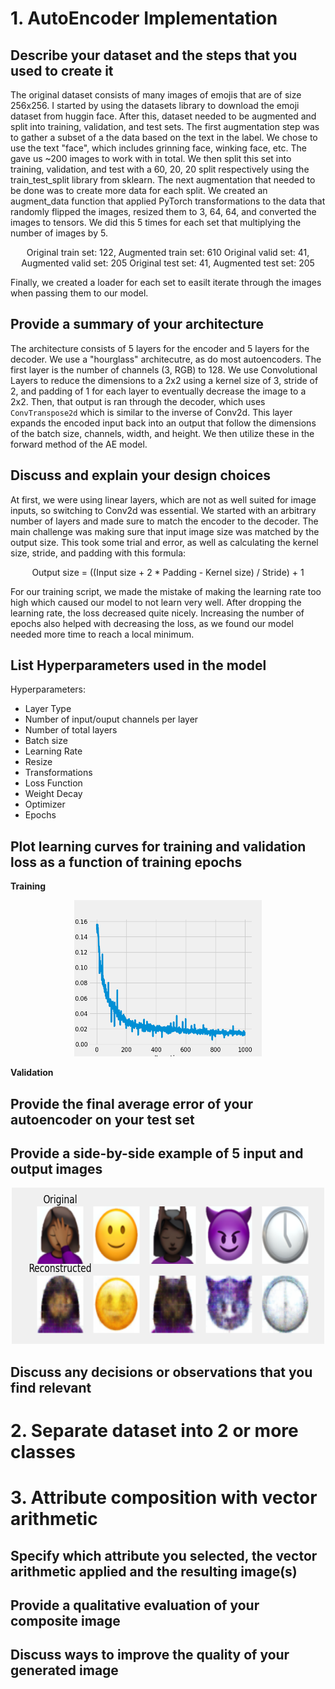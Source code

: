 # 1. AutoEncoder Implementation

## Describe your dataset and the steps that you used to create it
The original dataset consists of many images of emojis that are of size 256x256. I started by using the datasets library to download the emoji dataset from huggin face. After this, dataset needed to be augmented and split into training, validation, and test sets. The first augmentation step was to gather a subset of a the data based on the text in the label. We chose to use the text "face", which includes grinning face, winking face, etc. The gave us ~200 images to work with in total. We then split this set into training, validation, and test with a 60, 20, 20 split respectively using the train_test_split library from sklearn. The next augmentation that needed to be done was to create more data for each split. We created an augment_data function that applied PyTorch transformations to the data that randomly flipped the images, resized them to 3, 64, 64, and converted the images to tensors. We did this 5 times for each set that multiplying the number of images by 5. 

<center>
Original train set: 122, Augmented train set: 610
Original valid set: 41, Augmented valid set: 205
Original test set: 41, Augmented test set: 205
</center>

Finally, we created a loader for each set to easilt iterate through the images when passing them to our model.

## Provide a summary of your architecture
The architecture consists of 5 layers for the encoder and 5 layers for the decoder. We use a "hourglass" architecutre, as do most autoencoders. The first layer is the number of channels (3, RGB) to 128. We use Convolutional Layers to reduce the dimensions to a 2x2 using a kernel size of 3, stride of 2, and padding of 1 for each layer to eventually decrease the image to a 2x2. Then, that output is ran through the decoder, which uses `ConvTranspose2d` which is similar to the inverse of Conv2d. This layer expands the encoded input back into an output that follow the dimensions of the batch size, channels, width, and height. We then utilize these in the forward method of the AE model.

## Discuss and explain your design choices
At first, we were using linear layers, which are not as well suited for image inputs, so switching to Conv2d was essential. We started with an arbitrary number of layers and made sure to match the encoder to the decoder. The main challenge was making sure that input image size was matched by the output size. This took some trial and error, as well as calculating the kernel size, stride, and padding with this formula:

<center>
Output size = ((Input size + 2 * Padding - Kernel size) / Stride) + 1
</center>

For our training script, we made the mistake of making the learning rate too high which caused our model to not learn very well. After dropping the learning rate, the loss decreased quite nicely. Increasing the number of epochs also helped with decreasing the loss, as we found our model needed more time to reach a local minimum. 

## List Hyperparameters used in the model

Hyperparameters:
- Layer Type
- Number of input/ouput channels per layer
- Number of total layers
- Batch size
- Learning Rate
- Resize 
- Transformations
- Loss Function
- Weight Decay
- Optimizer
- Epochs

## Plot learning curves for training and validation loss as a function of training epochs

**Training**
<center>
<img src="loss_plots/training/loss_vs_iterations.png" alt="Alt text" width="300" height="250">
</center>

**Validation**

## Provide the final average error of your autoencoder on your test set


## Provide a side-by-side example of 5 input and output images
<center>
<img src="output_plots/training/input_vs_output.png" alt="Alt text" width="500" height="250">
</center>

## Discuss any decisions or observations that you find relevant

# 2. Separate dataset into 2 or more classes

# 3. Attribute composition with vector arithmetic

## Specify which attribute you selected, the vector arithmetic applied and the resulting image(s)

## Provide a qualitative evaluation of your composite image

## Discuss ways to improve the quality of your generated image
